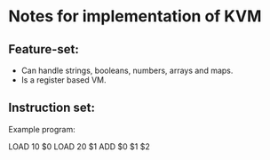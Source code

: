 # Notes for implementation of KVM

## Feature-set:
- Can handle strings, booleans, numbers, arrays and maps.
- Is a register based VM.


## Instruction set:

Example program:

LOAD 10 $0
LOAD 20 $1
ADD $0 $1 $2

